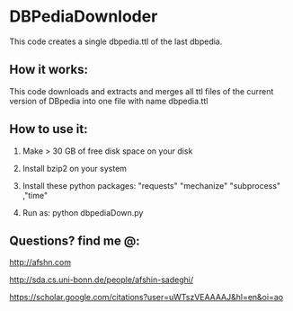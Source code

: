 # DBPediaDownloder

This code creates a single dbpedia.ttl of the last dbpedia.

## How it works:

This code downloads and extracts and merges all ttl files of the current version of DBpedia into one file
 with name dbpedia.ttl


## How to use it:

 1. Make > 30 GB of free disk space on your disk

 2. Install bzip2 on your system

 3. Install these python packages: "requests" "mechanize" "subprocess" ,"time"

 4. Run as:   python dbpediaDown.py
 
## Questions? find me @:

http://afshn.com

http://sda.cs.uni-bonn.de/people/afshin-sadeghi/

https://scholar.google.com/citations?user=uWTszVEAAAAJ&hl=en&oi=ao

